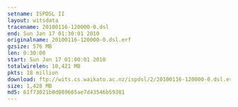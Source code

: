 ```yaml
---
setname: ISPDSL II
layout: witsdata
tracename: 20100116-120000-0.dsl
end: Sun Jan 17 01:30:01 2010
originalname: 20100116-120000-0.dsl.erf
gzsize: 576 MB
len: 0:30:00
start: Sun Jan 17 01:00:01 2010
totalwirelen: 10,421 MB
pkts: 18 million
download: ftp://wits.cs.waikato.ac.nz/ispdsl/2/20100116-120000-0.dsl.erf.gz
size: 1,428 MB
md5: 61f73021b0d089665ae7d43546b59381
---
```

